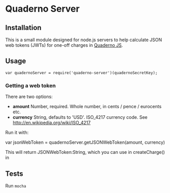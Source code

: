 # Quaderno Server

## Installation

This is a small module designed for node.js servers to help calculate JSON web tokens (JWTs) for one-off charges in [Quaderno JS](http://quaderno.io).

## Usage

    var quadernoServer = require('quaderno-server')(quadernoSecretKey);

### Getting a web token

There are two options:

 - __amount__ Number, required. Whole number, in cents / pence / eurocents etc.
 - __currency__ String, defaults to 'USD'. ISO_4217 currency code. See http://en.wikipedia.org/wiki/ISO_4217

Run it with:

var jsonWebToken = quadernoServer.getJSONWebToken(amount, currency)

This will return JSONWebToken:String, which you can use in createCharge() in 

## Tests

Run `mocha`
